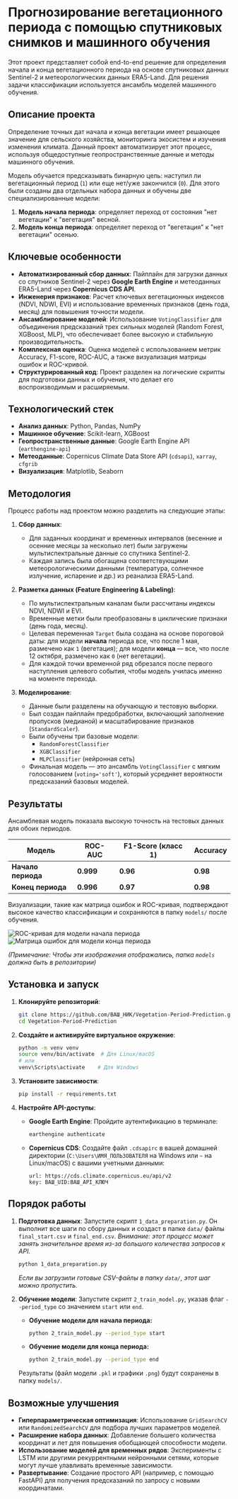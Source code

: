 # Прогнозирование вегетационного периода с помощью спутниковых снимков и машинного обучения

Этот проект представляет собой end-to-end решение для определения начала и конца вегетационного периода на основе спутниковых данных Sentinel-2 и метеорологических данных ERA5-Land. Для решения задачи классификации используется ансамбль моделей машинного обучения.

 <!-- Замените на URL скриншота вашего результата, если есть -->

## Описание проекта

Определение точных дат начала и конца вегетации имеет решающее значение для сельского хозяйства, мониторинга экосистем и изучения изменения климата. Данный проект автоматизирует этот процесс, используя общедоступные геопространственные данные и методы машинного обучения.

Модель обучается предсказывать бинарную цель: наступил ли вегетационный период (`1`) или еще нет/уже закончился (`0`). Для этого были созданы два отдельных набора данных и обучены две специализированные модели:
1.  **Модель начала периода**: определяет переход от состояния "нет вегетации" к "вегетация" весной.
2.  **Модель конца периода**: определяет переход от "вегетация" к "нет вегетации" осенью.

## Ключевые особенности

- **Автоматизированный сбор данных**: Пайплайн для загрузки данных со спутников Sentinel-2 через **Google Earth Engine** и метеоданных ERA5-Land через **Copernicus CDS API**.
- **Инженерия признаков**: Расчет ключевых вегетационных индексов (NDVI, NDWI, EVI) и использование временных признаков (день года, месяц) для повышения точности модели.
- **Ансамблирование моделей**: Использование `VotingClassifier` для объединения предсказаний трех сильных моделей (Random Forest, XGBoost, MLP), что обеспечивает более высокую и стабильную производительность.
- **Комплексная оценка**: Оценка моделей с использованием метрик Accuracy, F1-score, ROC-AUC, а также визуализация матрицы ошибок и ROC-кривой.
- **Структурированный код**: Проект разделен на логические скрипты для подготовки данных и обучения, что делает его воспроизводимым и расширяемым.

## Технологический стек

- **Анализ данных**: Python, Pandas, NumPy
- **Машинное обучение**: Scikit-learn, XGBoost
- **Геопространственные данные**: Google Earth Engine API (`earthengine-api`)
- **Метеоданные**: Copernicus Climate Data Store API (`cdsapi`), `xarray`, `cfgrib`
- **Визуализация**: Matplotlib, Seaborn

## Методология

Процесс работы над проектом можно разделить на следующие этапы:

1.  **Сбор данных**:
    - Для заданных координат и временных интервалов (весенние и осенние месяцы за несколько лет) были загружены мультиспектральные данные со спутника Sentinel-2.
    - Каждая запись была обогащена соответствующими метеорологическими данными (температура, солнечное излучение, испарение и др.) из реанализа ERA5-Land.

2.  **Разметка данных (Feature Engineering & Labeling)**:
    - По мультиспектральным каналам были рассчитаны индексы NDVI, NDWI и EVI.
    - Временные метки были преобразованы в циклические признаки (день года, месяц).
    - Целевая переменная `Target` была создана на основе пороговой даты: для модели **начала** периода все, что после 1 мая, размечено как `1` (вегетация); для модели **конца** — все, что после 12 октября, размечено как `0` (нет вегетации).
    - Для каждой точки временной ряд обрезался после первого наступления целевого события, чтобы модель училась именно на моменте перехода.

3.  **Моделирование**:
    - Данные были разделены на обучающую и тестовую выборки.
    - Был создан пайплайн предобработки, включающий заполнение пропусков (медианой) и масштабирование признаков (`StandardScaler`).
    - Были обучены три базовые модели:
        - `RandomForestClassifier`
        - `XGBClassifier`
        - `MLPClassifier` (нейронная сеть)
    - Финальная модель — это ансамбль `VotingClassifier` с мягким голосованием (`voting='soft'`), который усредняет вероятности предсказаний базовых моделей.

## Результаты

Ансамблевая модель показала высокую точность на тестовых данных для обоих периодов.

| Модель                   | ROC-AUC | F1-Score (класс 1) | Accuracy |
| ------------------------ | ------- | ------------------ | -------- |
| **Начало периода**       | **0.999** | **0.96**           | **0.98** |
| **Конец периода**        | **0.996** | **0.97**           | **0.98** |

Визуализации, такие как матрица ошибок и ROC-кривая, подтверждают высокое качество классификации и сохраняются в папку `models/` после обучения.

![ROC-кривая для модели начала периода](models/roc_curve_start.png)
![Матрица ошибок для модели конца периода](models/confusion_matrix_end.png)

*(Примечание: Чтобы эти изображения отображались, папка `models` должна быть в репозитории)*

## Установка и запуск

1.  **Клонируйте репозиторий**:
    ```bash
    git clone https://github.com/ВАШ_НИК/Vegetation-Period-Prediction.git
    cd Vegetation-Period-Prediction
    ```

2.  **Создайте и активируйте виртуальное окружение**:
    ```bash
    python -m venv venv
    source venv/bin/activate  # Для Linux/macOS
    # или
    venv\Scripts\activate    # Для Windows
    ```

3.  **Установите зависимости**:
    ```bash
    pip install -r requirements.txt
    ```

4.  **Настройте API-доступы**:
    - **Google Earth Engine**: Пройдите аутентификацию в терминале:
      ```bash
      earthengine authenticate
      ```
    - **Copernicus CDS**: Создайте файл `.cdsapirc` в вашей домашней директории (`C:\Users\ИМЯ_ПОЛЬЗОВАТЕЛЯ` на Windows или `~` на Linux/macOS) с вашими учетными данными:
      ```
      url: https://cds.climate.copernicus.eu/api/v2
      key: ВАШ_UID:ВАШ_API_КЛЮЧ
      ```

## Порядок работы

1.  **Подготовка данных**:
    Запустите скрипт `1_data_preparation.py`. Он выполнит все шаги по сбору данных и создаст в папке `data/` файлы `final_start.csv` и `final_end.csv`.
    *Внимание: этот процесс может занять значительное время из-за большого количества запросов к API.*
    ```bash
    python 1_data_preparation.py
    ```
    *Если вы загрузили готовые CSV-файлы в папку `data/`, этот шаг можно пропустить.*

2.  **Обучение модели**:
    Запустите скрипт `2_train_model.py`, указав флаг `--period_type` со значением `start` или `end`.

    - **Обучение модели для начала периода:**
      ```bash
      python 2_train_model.py --period_type start
      ```
    - **Обучение модели для конца периода:**
      ```bash
      python 2_train_model.py --period_type end
      ```
    Результаты (файл модели `.pkl` и графики `.png`) будут сохранены в папку `models/`.

## Возможные улучшения

- **Гиперпараметрическая оптимизация**: Использование `GridSearchCV` или `RandomizedSearchCV` для подбора лучших параметров моделей.
- **Расширение набора данных**: Добавление большего количества координат и лет для повышения обобщающей способности модели.
- **Использование моделей для временных рядов**: Эксперименты с LSTM или другими рекуррентными нейронными сетями, которые могут лучше улавливать временные зависимости.
- **Развертывание**: Создание простого API (например, с помощью FastAPI) для получения предсказаний по запросу с новыми координатами.
